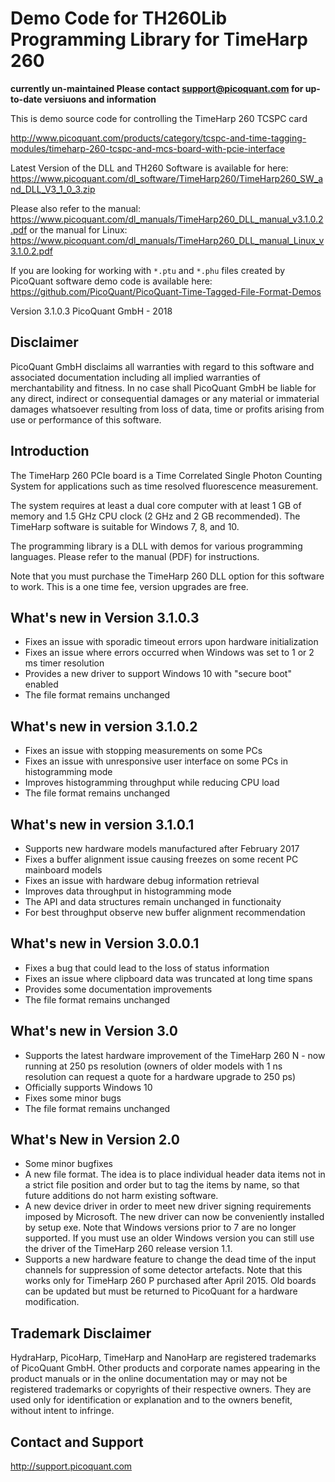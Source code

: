 
# Demo Code for TH260Lib Programming Library for TimeHarp 260

**currently un-maintained  Please contact support@picoquant.com for up-to-date versiuons and information**





This is demo source code for controlling the TimeHarp 260 TCSPC card

http://www.picoquant.com/products/category/tcspc-and-time-tagging-modules/timeharp-260-tcspc-and-mcs-board-with-pcie-interface

Latest Version of the DLL and TH260 Software is available for here: https://www.picoquant.com/dl_software/TimeHarp260/TimeHarp260_SW_and_DLL_V3_1_0_3.zip

Please also refer to the manual: https://www.picoquant.com/dl_manuals/TimeHarp260_DLL_manual_v3.1.0.2.pdf or the manual for Linux: https://www.picoquant.com/dl_manuals/TimeHarp260_DLL_manual_Linux_v3.1.0.2.pdf

If you are looking for working with ```*.ptu``` and ```*.phu``` files created by PicoQuant software demo code is available here: https://github.com/PicoQuant/PicoQuant-Time-Tagged-File-Format-Demos

Version 3.1.0.3
PicoQuant GmbH - 2018

## Disclaimer

PicoQuant GmbH disclaims all warranties with regard to this software and associated documentation including all implied warranties of merchantability and fitness. In no case shall PicoQuant GmbH be liable for any direct, indirect or consequential damages or any material or immaterial damages whatsoever resulting from loss of data, time or profits arising from use or performance of this software.

## Introduction

The TimeHarp 260 PCIe board is a Time Correlated Single Photon Counting System for applications such as time resolved fluorescence measurement.

The system requires at least a dual core computer with at least 1 GB of memory and 1.5 GHz CPU clock (2 GHz and 2 GB recommended). The TimeHarp software is suitable for Windows 7, 8, and 10.

The programming library is a DLL with demos for various programming languages. Please refer to the manual (PDF) for instructions.

Note that you must purchase the TimeHarp 260 DLL option for this software to work. This is a one time fee, version upgrades are free.

## What's new in Version 3.1.0.3

- Fixes an issue with sporadic timeout errors upon hardware initialization
- Fixes an issue where errors occurred when Windows was set to 1 or 2 ms
  timer resolution
- Provides a new driver to support Windows 10 with "secure boot" enabled
- The file format remains unchanged

## What's new in version 3.1.0.2
- Fixes an issue with stopping measurements on some PCs
- Fixes an issue with unresponsive user interface on some PCs in histogramming mode
- Improves histogramming throughput while reducing CPU load
- The file format remains unchanged

## What's new in version 3.1.0.1
- Supports new hardware models manufactured after February 2017
- Fixes a buffer alignment issue causing freezes on some recent
  PC mainboard models
- Fixes an issue with hardware debug information retrieval
- Improves data throughput in histogramming mode
- The API and data structures remain unchanged in functionaity
- For best throughput observe new buffer alignment recommendation


## What's new in Version 3.0.0.1

- Fixes a bug that could lead to the loss of status information
- Fixes an issue where clipboard data was truncated at long time spans
- Provides some documentation improvements
- The file format remains unchanged

## What's new in Version 3.0

- Supports the latest hardware improvement of the TimeHarp 260 N -
  now running at 250 ps resolution (owners of older models with
  1 ns resolution can request a quote for a hardware upgrade to 250 ps)
- Officially supports Windows 10
- Fixes some minor bugs
- The file format remains unchanged

## What's New in Version 2.0

- Some minor bugfixes
- A new file format. The idea is to place individual header data items not
  in a strict file position and order but to tag the items by name, so that
  future additions do not harm existing software.
- A new device driver in order to meet new driver signing requirements imposed
  by Microsoft. The new driver can now be conveniently installed by setup exe.
  Note that Windows versions prior to 7 are no longer supported. If you must
  use an older Windows version you can still use the driver of the TimeHarp
  260 release version 1.1.
- Supports a new hardware feature to change the dead time of the input
  channels for suppression of some detector artefacts. Note that this works
  only for TimeHarp 260 P purchased after April 2015. Old boards can be
  updated but must be returned to PicoQuant for a hardware modification.

## Trademark Disclaimer

HydraHarp, PicoHarp, TimeHarp and NanoHarp are registered trademarks of PicoQuant GmbH. Other products and corporate names appearing in the product manuals or in the online documentation may or may not be registered trademarks or copyrights of their respective owners. They are used only for identification or explanation and to the owners benefit, without intent to infringe.


## Contact and Support
http://support.picoquant.com
